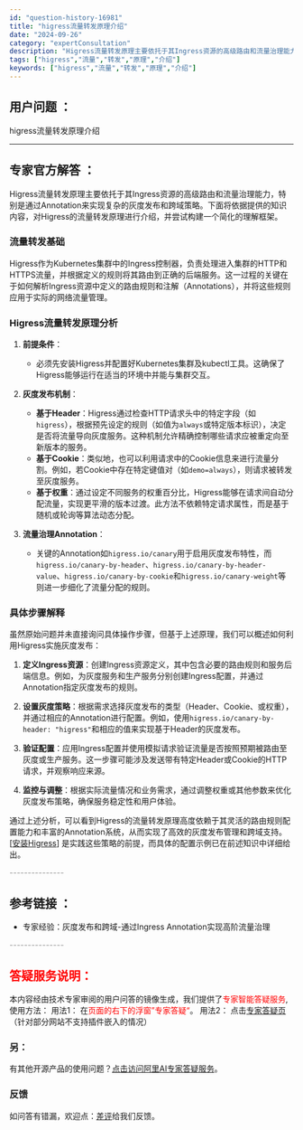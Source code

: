 ```yaml
---
id: "question-history-16981"
title: "higress流量转发原理介绍"
date: "2024-09-26"
category: "expertConsultation"
description: "Higress流量转发原理主要依托于其Ingress资源的高级路由和流量治理能力，特别是通过Annotation来实现复杂的灰度发布和跨域策略。下面将依据提供的知识内容，对Higress的流量转发原理进行介绍，并尝试构建一个简化的理解框架。### 流量转发基础Higress作为Kubernetes集"
tags: ["higress","流量","转发","原理","介绍"]
keywords: ["higress","流量","转发","原理","介绍"]
---
```


## 用户问题 ： 
 higress流量转发原理介绍  

---------------
## 专家官方解答 ：

Higress流量转发原理主要依托于其Ingress资源的高级路由和流量治理能力，特别是通过Annotation来实现复杂的灰度发布和跨域策略。下面将依据提供的知识内容，对Higress的流量转发原理进行介绍，并尝试构建一个简化的理解框架。

### 流量转发基础

Higress作为Kubernetes集群中的Ingress控制器，负责处理进入集群的HTTP和HTTPS流量，并根据定义的规则将其路由到正确的后端服务。这一过程的关键在于如何解析Ingress资源中定义的路由规则和注解（Annotations），并将这些规则应用于实际的网络流量管理。

### Higress流量转发原理分析

1. **前提条件**：
   - 必须先安装Higress并配置好Kubernetes集群及kubectl工具。这确保了Higress能够运行在适当的环境中并能与集群交互。

2. **灰度发布机制**：
   - **基于Header**：Higress通过检查HTTP请求头中的特定字段（如`higress`），根据预先设定的规则（如值为`always`或特定版本标识），决定是否将流量导向灰度服务。这种机制允许精确控制哪些请求应被重定向至新版本的服务。
   - **基于Cookie**：类似地，也可以利用请求中的Cookie信息来进行流量分割。例如，若Cookie中存在特定键值对（如`demo=always`），则请求被转发至灰度服务。
   - **基于权重**：通过设定不同服务的权重百分比，Higress能够在请求间自动分配流量，实现更平滑的版本过渡。此方法不依赖特定请求属性，而是基于随机或轮询等算法动态分配。

3. **流量治理Annotation**：
   - 关键的Annotation如`higress.io/canary`用于启用灰度发布特性，而`higress.io/canary-by-header`、`higress.io/canary-by-header-value`、`higress.io/canary-by-cookie`和`higress.io/canary-weight`等则进一步细化了流量分配的规则。

### 具体步骤解释

虽然原始问题并未直接询问具体操作步骤，但基于上述原理，我们可以概述如何利用Higress实施灰度发布：

1. **定义Ingress资源**：创建Ingress资源定义，其中包含必要的路由规则和服务后端信息。例如，为灰度服务和生产服务分别创建Ingress配置，并通过Annotation指定灰度发布的规则。

2. **设置灰度策略**：根据需求选择灰度发布的类型（Header、Cookie、或权重），并通过相应的Annotation进行配置。例如，使用`higress.io/canary-by-header: "higress"`和相应的值来实现基于Header的灰度发布。

3. **验证配置**：应用Ingress配置并使用模拟请求验证流量是否按照预期被路由至灰度或生产服务。这一步骤可能涉及发送带有特定Header或Cookie的HTTP请求，并观察响应来源。

4. **监控与调整**：根据实际流量情况和业务需求，通过调整权重或其他参数来优化灰度发布策略，确保服务稳定性和用户体验。

通过上述分析，可以看到Higress的流量转发原理高度依赖于其灵活的路由规则配置能力和丰富的Annotation系统，从而实现了高效的灰度发布管理和跨域支持。[[安装Higress](https://higress.cn/docs/latest/user/quickstart/)] 是实践这些策略的前提，而具体的配置示例已在前述知识中详细给出。


<font color="#949494">---------------</font> 


## 参考链接 ：

* 专家经验：灰度发布和跨域-通过Ingress Annotation实现高阶流量治理 


 <font color="#949494">---------------</font> 
 


## <font color="#FF0000">答疑服务说明：</font> 

本内容经由技术专家审阅的用户问答的镜像生成，我们提供了<font color="#FF0000">专家智能答疑服务</font>,使用方法：
用法1： 在<font color="#FF0000">页面的右下的浮窗”专家答疑“</font>。
用法2： 点击[专家答疑页](https://answer.opensource.alibaba.com/docs/intro)（针对部分网站不支持插件嵌入的情况）
### 另：


有其他开源产品的使用问题？[点击访问阿里AI专家答疑服务](https://answer.opensource.alibaba.com/docs/intro)。
### 反馈
如问答有错漏，欢迎点：[差评](https://ai.nacos.io/user/feedbackByEnhancerGradePOJOID?enhancerGradePOJOId=16988)给我们反馈。
